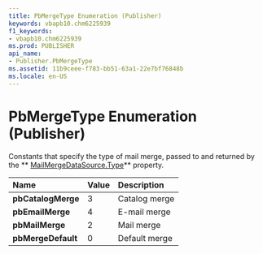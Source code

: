 ```yaml
---
title: PbMergeType Enumeration (Publisher)
keywords: vbapb10.chm6225939
f1_keywords:
- vbapb10.chm6225939
ms.prod: PUBLISHER
api_name:
- Publisher.PbMergeType
ms.assetid: 11b9ceee-f783-bb51-63a1-22e7bf76848b
ms.locale: en-US
---
```



# PbMergeType Enumeration (Publisher)

Constants that specify the type of mail merge, passed to and returned by the  ** [MailMergeDataSource.Type](mailmergedatasource.type-property-publisher.md)** property.



|**Name**|**Value**|**Description**|
|:-----|:-----|:-----|
| **pbCatalogMerge**|3|Catalog merge|
| **pbEmailMerge**|4|E-mail merge|
| **pbMailMerge**|2|Mail merge|
| **pbMergeDefault**|0|Default merge|

